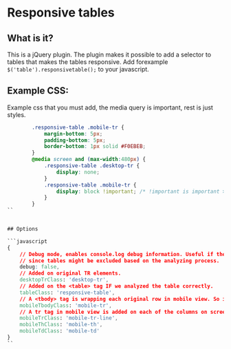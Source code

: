 # Responsive tables

## What is it?

This is a jQuery plugin. The plugin makes it possible to add a selector to tables that makes the tables responsive.
Add forexample `$('table').responsivetable();` to your javascript.


## Example CSS:


Example css that you must add, the media query is important, rest is just styles.

```css
		.responsive-table .mobile-tr {
			margin-bottom: 5px;
			padding-bottom: 5px;
			border-bottom: 1px solid #F0EBEB;	
		}
		@media screen and (max-width:480px) {
			.responsive-table .desktop-tr {
				display: none;
			}
			.responsive-table .mobile-tr {
				display: block !important; /* !important is important >:)*/
			}
		}
``


## Options

```javascript
{
	// Debug mode, enables console.log debug information. Useful if the plugin does not parse your tables
	// since tables might be excluded based on the analyzing process.
	debug: false,
	// Added on original TR elements.
	desktopTrClass: 'desktop-tr',
	// Added on the <table> tag IF we analyzed the table correctly.
	tableClass: 'responsive-table',
	// A <tbody> tag is wrapping each original row in mobile view. So its possible to group screen rows on mobile too.
	mobileTbodyClass: 'mobile-tr',
	// A tr tag in mobile view is added on each of the columns on screen view.
	mobileTrClass: 'mobile-tr-line',
	mobileThClass: 'mobile-th',
	mobileTdClass: 'mobile-td'
}
``


